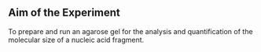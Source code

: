 ## Aim of the Experiment

To prepare and run an agarose gel for the analysis and quantification of the molecular size of a nucleic acid fragment.
